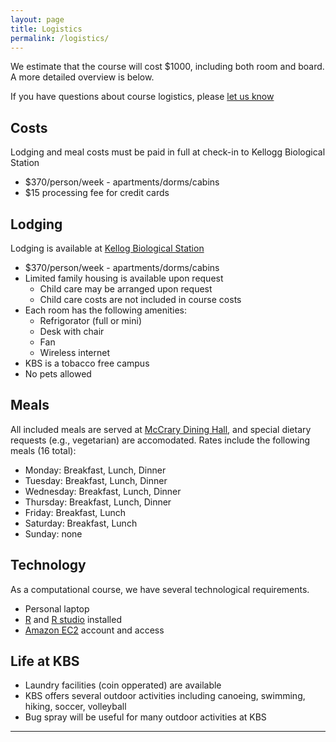 ```yaml
---
layout: page
title: Logistics
permalink: /logistics/
---
```


We estimate that the course will cost $1000, including both room and board. A more detailed overview is
below. 

If you have questions about course logistics, please [let us know](mailto:edamame.course@gmail.com)

## Costs

Lodging and meal costs must be paid in full at check-in to Kellogg Biological Station
* $370/person/week - apartments/dorms/cabins
* $15 processing fee for credit cards

## Lodging 

Lodging is available at [Kellog Biological Station](http://www.kbs.msu.edu/)
* $370/person/week - apartments/dorms/cabins
* Limited family housing is available upon request
  * Child care may be arranged upon request
  * Child care costs are not included in course costs
* Each room has the following amenities:
  * Refrigorator (full or mini)
  * Desk with chair
  * Fan
  * Wireless internet
* KBS is a tobacco free campus 
* No pets allowed

## Meals

All included meals are served at [McCrary Dining Hall](http://conference.kbs.msu.edu/conference-center/food-and-beverage-service/), and special dietary requests (e.g., vegetarian) are accomodated. Rates include the following meals (16 total): 

* Monday:    Breakfast, Lunch, Dinner
* Tuesday:   Breakfast, Lunch, Dinner
* Wednesday: Breakfast, Lunch, Dinner
* Thursday:  Breakfast, Lunch, Dinner
* Friday:    Breakfast, Lunch
* Saturday:  Breakfast, Lunch
* Sunday:    none

## Technology 
As a computational course, we have several technological requirements. 
* Personal laptop
* [R](https://cran.rstudio.com/) and [R studio](https://www.rstudio.com/products/rstudio/download/) installed
* [Amazon EC2](https://aws.amazon.com/ec2/) account and access

## Life at KBS

* Laundry facilities (coin opperated) are available
* KBS offers several outdoor activities including canoeing, swimming, hiking, soccer, volleyball
* Bug spray will be useful for many outdoor activities at KBS
***


